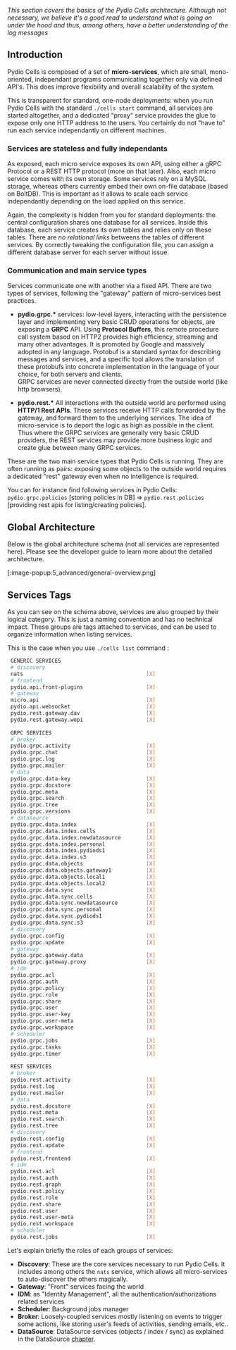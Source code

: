 _This section covers the basics of the Pydio Cells architecture. Although not necessary, we believe it's a good read to understand what is going on under the hood and thus, among others, have a better understanding of the log messages_

## Introduction

Pydio Cells is composed of a set of **micro-services**, which are small, mono-oriented, independant programs communicating together only via defined API's. This does improve flexibility and overall scalability of the system.

This is transparent for standard, one-node deployments: when you run Pydio Cells with the standard `./cells start` command, all services are started altogether, and a dedicated "proxy" service provides the glue to expose only one HTTP address to the users. You certainly do not "have to" run each service independantly on different machines. 

### Services are stateless and fully independants

As exposed, each micro service exposes its own API, using either a gRPC Protocol or a REST HTTP protocol (more on that later). Also, each micro service comes with its own storage. Some services rely on a MySQL storage, whereas others currently embed their own on-file database (based on BoltDB). This is important as it allows to scale each service independantly depending on the load applied on this service. 

Again, the complexity is hidden from you for standard deployments: the central configuration shares one database for all services. Inside this database, each service creates its own tables and relies only on these tables. There are *no relational links* betweens the tables of different services. By correctly tweaking the configuration file, you can assign a different database server for each server without issue.

### Communication and main service types

Services communicate one with another via a fixed API. There are two types of services, following the "gateway" pattern of micro-services best practices.

- __pydio.grpc.*__ services: low-level layers, interacting with the persistence layer and implementing very basic CRUD operations for objects, are exposing a **GRPC** API. Using **Protocol Buffers**, this remote procedure call system based on HTTP2 provides high efficiency, streaming and many other advantages. It is promoted by Google and massively adopted in any language. Protobuf is a standard syntax for describing messages and services, and a specific tool allows the translation of these protobufs into concrete implementation in the language of your choice, for both servers and clients.  
GRPC services are never connected directly from the outside world (like http browsers).

- __pydio.rest.*__ All interactions with the outside world are performed using **HTTP/1 Rest APIs**. These services receive HTTP calls forwarded by the gateway, and forward them to the underlying services. The idea of micro-service is to deport the logic as high as possible in the client. Thus where the GRPC services are generally very basic CRUD providers, the REST services may provide more business logic and create glue between many GRPC services.  

These are the two main service types that Pydio Cells is running. They are often running as pairs: exposing some objects to the outside world requires a dedicated "rest" gateway even when no intelligence is required. 

You can for instance find following services in Pydio Cells:  
`pydio.grpc.policies` [storing policies in DB]  => `pydio.rest.policies` [providing rest apis for listing/creating policies].

## Global Architecture

Below is the global architecture schema (not all services are represented here). Please see the developer guide to learn more about the detailed architecture.

[:image-popup:5_advanced/general-overview.png]

## Services Tags

As you can see on the schema above, services are also grouped by their logical category. This is just a naming convention and has no technical impact. These groups are tags attached to services, and can be used to organize information when listing services. 

This is the case when you use `./cells list` command :

```sh
 GENERIC SERVICES                                      
 # discovery                                           
 nats                                       [X]        
 # frontend                                            
 pydio.api.front-plugins                    [X]        
 # gateway                                             
 micro.api                                  [X]        
 pydio.api.websocket                        [X]        
 pydio.rest.gateway.dav                     [X]        
 pydio.rest.gateway.wopi                    [X]        
                                                       
 GRPC SERVICES                                         
 # broker                                              
 pydio.grpc.activity                        [X]        
 pydio.grpc.chat                            [X]        
 pydio.grpc.log                             [X]        
 pydio.grpc.mailer                          [X]        
 # data                                                
 pydio.grpc.data-key                        [X]        
 pydio.grpc.docstore                        [X]        
 pydio.grpc.meta                            [X]        
 pydio.grpc.search                          [X]        
 pydio.grpc.tree                            [X]        
 pydio.grpc.versions                        [X]        
 # datasource                                          
 pydio.grpc.data.index                      [X]        
 pydio.grpc.data.index.cells                [X]        
 pydio.grpc.data.index.newdatasource        [X]        
 pydio.grpc.data.index.personal             [X]        
 pydio.grpc.data.index.pydiods1             [X]        
 pydio.grpc.data.index.s3                   [X]        
 pydio.grpc.data.objects                    [X]        
 pydio.grpc.data.objects.gateway1           [X]        
 pydio.grpc.data.objects.local1             [X]        
 pydio.grpc.data.objects.local2             [X]        
 pydio.grpc.data.sync                       [X]        
 pydio.grpc.data.sync.cells                 [X]        
 pydio.grpc.data.sync.newdatasource         [X]        
 pydio.grpc.data.sync.personal              [X]        
 pydio.grpc.data.sync.pydiods1              [X]        
 pydio.grpc.data.sync.s3                    [X]        
 # discovery                                           
 pydio.grpc.config                          [X]        
 pydio.grpc.update                          [X]        
 # gateway                                             
 pydio.grpc.gateway.data                    [X]        
 pydio.grpc.gateway.proxy                   [X]        
 # idm                                                 
 pydio.grpc.acl                             [X]        
 pydio.grpc.auth                            [X]        
 pydio.grpc.policy                          [X]        
 pydio.grpc.role                            [X]        
 pydio.grpc.share                           [X]        
 pydio.grpc.user                            [X]        
 pydio.grpc.user-key                        [X]        
 pydio.grpc.user-meta                       [X]        
 pydio.grpc.workspace                       [X]        
 # scheduler                                           
 pydio.grpc.jobs                            [X]        
 pydio.grpc.tasks                           [X]        
 pydio.grpc.timer                           [X]        
                                                       
 REST SERVICES                                         
 # broker                                              
 pydio.rest.activity                        [X]        
 pydio.rest.log                             [X]        
 pydio.rest.mailer                          [X]        
 # data                                                
 pydio.rest.docstore                        [X]        
 pydio.rest.meta                            [X]        
 pydio.rest.search                          [X]        
 pydio.rest.tree                            [X]        
 # discovery                                           
 pydio.rest.config                          [X]        
 pydio.rest.update                          [X]        
 # frontend                                            
 pydio.rest.frontend                        [X]        
 # idm                                                 
 pydio.rest.acl                             [X]        
 pydio.rest.auth                            [X]        
 pydio.rest.graph                           [X]        
 pydio.rest.policy                          [X]        
 pydio.rest.role                            [X]        
 pydio.rest.share                           [X]        
 pydio.rest.user                            [X]        
 pydio.rest.user-meta                       [X]        
 pydio.rest.workspace                       [X]        
 # scheduler                                           
 pydio.rest.jobs                            [X]        
```

Let's explain briefly the roles of each groups of services:

- **Discovery**:  These are the core services necessary to run Pydio Cells. It includes among others the `nats` service, which allows all micro-services to auto-discover the others magically.
- **Gateway**: "Front" services facing the world
- **IDM**: as "Identity Management", all the authentication/authorizations related services
- **Scheduler**: Background jobs manager
- **Broker**: Loosely-coupled services mostly listening on events to trigger some actions, like storing user's feeds of activities, sending emails, etc..
- **DataSource**: DataSource services (objects / index / sync) as explained in the DataSource [chapter](/en/docs/cells/v1/understanding-datasources).
